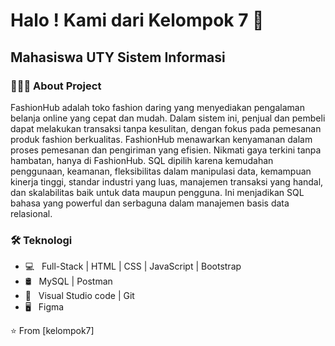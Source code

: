 <h1> Halo ! Kami dari Kelompok 7 👋 </h1>
<h2> Mahasiswa UTY Sistem Informasi </h2>
<h3> 👨🏻‍💻 About Project </h3>

FashionHub adalah toko fashion daring yang menyediakan pengalaman belanja online yang cepat dan mudah. Dalam sistem ini, penjual dan pembeli dapat melakukan transaksi tanpa kesulitan, dengan fokus pada pemesanan produk fashion berkualitas. FashionHub menawarkan kenyamanan dalam proses pemesanan dan pengiriman yang efisien. Nikmati gaya terkini tanpa hambatan, hanya di FashionHub.
SQL dipilih karena kemudahan penggunaan, keamanan, fleksibilitas dalam manipulasi data, kemampuan kinerja tinggi, standar industri yang luas, manajemen transaksi yang handal, dan skalabilitas baik untuk data maupun pengguna. Ini menjadikan SQL bahasa yang powerful dan serbaguna dalam manajemen basis data relasional.

<h3>🛠 Teknologi</h3>

- 💻 &nbsp; Full-Stack | HTML | CSS | JavaScript | Bootstrap 
- 🛢 &nbsp; MySQL | Postman
- 🔧 &nbsp; Visual Studio code  | Git
- 🖥 &nbsp; Figma


⭐️ From [kelompok7]
